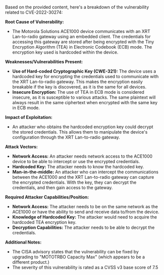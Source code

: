 Based on the provided content, here's a breakdown of the vulnerability related to CVE-2022-30274:

**Root Cause of Vulnerability:**

*   The Motorola Solutions ACE1000 device communicates with an XRT Lan-to-radio gateway using an embedded client. The credentials for accessing this gateway are stored after being encrypted with the Tiny Encryption Algorithm (TEA) in Electronic Codebook (ECB) mode. The encryption key used is hardcoded within the device.

**Weaknesses/Vulnerabilities Present:**

*   **Use of Hard-coded Cryptographic Key (CWE-321):** The device uses a hardcoded key for encrypting the credentials used to communicate with the XRT Lan-to-radio gateway. This makes the encryption easily breakable if the key is discovered, as it is the same for all devices.
*   **Insecure Encryption:** The use of TEA in ECB mode is considered insecure, as it is susceptible to various attacks. The same plaintext will always result in the same ciphertext when encrypted with the same key in ECB mode.

**Impact of Exploitation:**

*   An attacker who obtains the hardcoded encryption key could decrypt the stored credentials. This allows them to manipulate the device's configuration through the XRT Lan-to-radio gateway.

**Attack Vectors:**

*   **Network Access:** An attacker needs network access to the ACE1000 device to be able to intercept or use the encrypted credentials.
*  **Hardcoded Key:** The attacker needs to know the hardcoded key.
* **Man-in-the-middle:** An attacker who can intercept the communications between the ACE1000 and the XRT Lan-to-radio gateway can capture the encrypted credentials. With the key, they can decrypt the credentials, and then gain access to the gateway.

**Required Attacker Capabilities/Position:**

*   **Network Access:** The attacker needs to be on the same network as the ACE1000 or have the ability to send and receive data to/from the device.
*   **Knowledge of Hardcoded Key:** The attacker would need to acquire the hardcoded TEA encryption key.
*   **Decryption Capabilities:** The attacker needs to be able to decrypt the credentials.

**Additional Notes:**
*   The CISA advisory states that the vulnerability can be fixed by upgrading to "MOTOTRBO Capacity Max" (which appears to be a different product.)
*   The severity of this vulnerability is rated as a CVSS v3 base score of 7.5